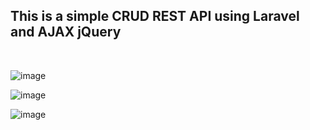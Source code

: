 <h2>This is a simple CRUD REST API using Laravel and AJAX jQuery</h2><br>

![image](https://github.com/Rezapahlevi3108/Simple-CRUD-REST-API/assets/111274882/c4da99e8-bcf7-40c6-a725-108d4757caf8)

![image](https://github.com/Rezapahlevi3108/Simple-CRUD-REST-API/assets/111274882/2ab78833-72eb-4ff5-98fe-5254339a9834)

![image](https://github.com/Rezapahlevi3108/Simple-CRUD-REST-API/assets/111274882/59de4348-6b34-43b3-8cae-c51e263bc42d)
